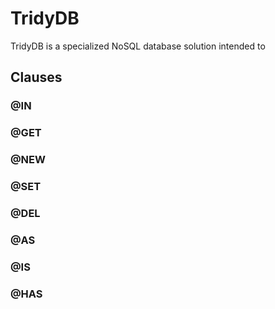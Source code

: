 # TridyDB

TridyDB is a specialized NoSQL database solution intended to 

## Clauses



### @IN



### @GET



### @NEW



### @SET



### @DEL



### @AS



### @IS



### @HAS



## 